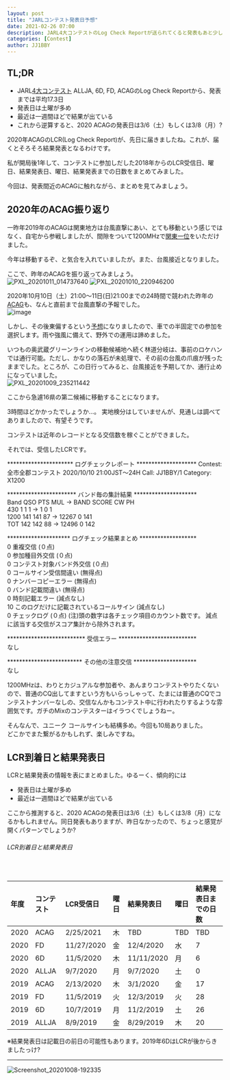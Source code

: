 ```yaml
---
layout: post
title: "JARLコンテスト発表日予想"
date: 2021-02-26 07:00
description: JARL4大コンテストのLog Check Reportが送られてくると発表もあと少し。これまでのLCR到着日と結果発表日をまとめてみました。
categories: [Contest]
author: JJ1BBY
---
```

## TL;DR
* JARL[4大コンテスト](https://www.jarl.org/Japanese/1_Tanoshimo/1-1_Contest/Contest.htm) ALLJA, 6D, FD, ACAGのLog Check Reportから、発表までは平均17.3日  
* 発表日は土曜が多め
* 最近は一週間ほどで結果が出ている
* これから逆算すると、2020 ACAGの発表日は3/6（土）もしくは3/8（月）?

2020年ACAGのLCR(Log Check Report)が、先日に届きましたね。これが、届くとそろそろ結果発表となるわけです。  

私が開局後1年して、コンテストに参加しだした2018年からのLCR受信日、曜日、結果発表日、曜日、結果発表までの日数をまとめてみました。  

今回は、発表間近のACAGに触れながら、まとめを見てみましょう。  


## 2020年のACAG振り返り
一昨年2019年のACAGは関東地方は台風直撃にあい、とても移動という感じではなく、自宅から参戦しましたが、間隙をついて1200MHzで[関東一位](http://contest.jarl.org/cntdb/?year=2019&callsign=&contest_code=ACAG&category_code=X1200)をいただけました。  

今年は移動するぞ、と気合を入れていましたが。また、台風接近となりました。  

ここで、昨年のACAGを振り返ってみましょう。  
![PXL_20201011_014737640](https://user-images.githubusercontent.com/79028771/109222957-51ef4a80-77fd-11eb-8ff2-57cc7e0e2f63.jpg)
![PXL_20201010_220946200](https://user-images.githubusercontent.com/79028771/109222956-5156b400-77fd-11eb-9e5a-f073348fdcea.jpg)

2020年10月10日（土）21:00～11日(日)21:00までの24時間で競われた昨年の[ACAG](https://www.jarl.org/Japanese/1_Tanoshimo/1-1_Contest/all_cg/ACAG-2020.pdf)も、なんと直前まで台風直撃の予報でした。  
![image](https://user-images.githubusercontent.com/79028771/109223741-55cf9c80-77fe-11eb-9176-a2d0273fbf8d.png)  

しかし、その後東偏するという[予想](http://agora.ex.nii.ac.jp/cgi-bin/dt/single2.pl?prefix=HMW820101003&id=202014&basin=wnp&lang=ja)になりましたので、車での半固定での参加を選択します。雨や強風に備えて、野外での運用は諦めました。  

いつもの奥武蔵グリーンラインの移動候補地へ続く林道分岐は、事前のロケハンでは通行可能。ただし、かなりの落石が未処理で、その前の台風の爪痕が残ったままでした。ところが、この日行ってみると、台風接近を予期してか、通行止めになっていました。  
![PXL_20201009_235211442](https://user-images.githubusercontent.com/79028771/109222954-50258700-77fd-11eb-92a8-bf8945ac384f.jpg)

ここから急遽16県の第二候補に移動することになります。  

3時間ほどかかったでしょうか...。 
実地検分はしていませんが、見通しは調べてありましたので、有望そうです。  

コンテストは近年のレコードとなる交信数を稼ぐことができました。 

それでは、受信したLCRです。  

<START-OF-REPORT>  
********************** ログチェックレポート ********************  
Contest:  全市全郡コンテスト 2020/10/10 21:00JST～24H  
Call:     JJ1BBY/1  
Category: X1200  
  
*********************** バンド毎の集計結果 *********************  
Band  QSO  PTS  MUL   -> BAND SCORE CW   PH  
430     1    1    1   ->       1     0    1  
1200  141  141   87   ->   12267     0  141  
TOT   142  142   88   ->   12496     0  142  
  
********************* ログチェック結果まとめ *******************  
    0 重複交信 (０点)  
    0 参加種目外交信 (０点)  
    0 コンテスト対象バンド外交信 (０点)  
    0 コールサイン受信間違い (無得点)  
    0 ナンバーコピーエラー (無得点)  
    0 バンド記載間違い (無得点)  
    0 時刻記載エラー (減点なし)  
   10 このログだけに記載されているコールサイン (減点なし)  
    0 チェックログ (０点)
 (注)頭の数字は各チェック項目のカウント数です。
     減点に該当する交信がスコア集計から除外されます。
  
************************** 受信エラー **************************  
なし  
  
************************* その他の注意交信 *********************  
なし  
  
1200MHzは、わりとカジュアルな参加者や、あんまりコンテストやりたくないので、普通のCQ出してますという方もいらっしゃって、たまには普通のCQでコンテストナンバーなしの、交信なんかもコンテスト中に行われたりするような雰囲気です。ガチのMixのコンテスターはイラつくでしょうねー。  

そんなんで、ユニーク コールサインも結構多め。今回も10局ありました。  
どこかでまた繋がるかもしれず、楽しみですね。  


## LCR到着日と結果発表日
LCRと結果発表の情報を表にまとめました。ゆるーく、傾向的には  
* 発表日は土曜が多め
* 最近は一週間ほどで結果が出ている  

ここから推測すると、2020 ACAGの発表日は3/6（土）もしくは3/8（月）になるかもしれません。同日発表もありますが、昨日なかったので、ちょっと感覚が開くパターンでしょうか?  

<h6 id="header-6">LCR到着日と結果発表日</h6>
<table>
  <thead>
    <tr>
      <th style="text-align: left">年度  </th>
      <th style="text-align: left">コンテスト</th>
      <th style="text-align: left">LCR受信日</th>
      <th style="text-align: left">曜日</th>
    　<th style="text-align: left">結果発表日</th>
      <th style="text-align: left">曜日</th>
      <th style="text-align: left">結果発表日までの日数</th>
    </tr>
  </thead>
  <tbody>
    <tr>
      <td style="text-align: left">2020</td>
      <td style="text-align: left">ACAG</td>
      <td style="text-align: left">2/25/2021</td>
      <td style="text-align: left">木</td>
      <td style="text-align: left">TBD</td>
      <td style="text-align: left">TBD</td>
      <td style="text-align: left">TBD</td>
    </tr>
    <tr>
      <td style="text-align: left">2020</td>
      <td style="text-align: left">FD</td>
      <td style="text-align: left">11/27/2020</td>
      <td style="text-align: left">金</td>
      <td style="text-align: left">12/4/2020</td>
      <td style="text-align: left">水</td>
      <td style="text-align: left">7</td>
    </tr>
    <tr>
      <td style="text-align: left">2020</td>
      <td style="text-align: left">6D</td>
      <td style="text-align: left">11/5/2020</td>
      <td style="text-align: left">木</td>
      <td style="text-align: left">11/11/2020</td>
      <td style="text-align: left">月</td>
      <td style="text-align: left">6</td>
    </tr>
    <tr>
      <td style="text-align: left">2020</td>
      <td style="text-align: left">ALLJA</td>
      <td style="text-align: left">9/7/2020</td>
      <td style="text-align: left">月</td>
      <td style="text-align: left">9/7/2020</td>
      <td style="text-align: left">土</td>
      <td style="text-align: left">0</td>
    </tr>
        <tr>
      <td style="text-align: left">2019</td>
      <td style="text-align: left">ACAG</td>
      <td style="text-align: left">2/13/2020</td>
      <td style="text-align: left">木</td>
      <td style="text-align: left">3/1/2020</td>
      <td style="text-align: left">金</td>
      <td style="text-align: left">17</td>
    </tr>
        <tr>
      <td style="text-align: left">2019</td>
      <td style="text-align: left">FD</td>
      <td style="text-align: left">11/5/2019</td>
      <td style="text-align: left">火</td>
      <td style="text-align: left">12/3/2019</td>
      <td style="text-align: left">火</td>
      <td style="text-align: left">28</td>
    </tr>
        <tr>
      <td style="text-align: left">2019</td>
      <td style="text-align: left">6D</td>
      <td style="text-align: left">10/7/2019</td>
      <td style="text-align: left">月</td>
      <td style="text-align: left">11/2/2019</td>
      <td style="text-align: left">土</td>
      <td style="text-align: left">26</td>
    </tr>
        <tr>
      <td style="text-align: left">2019</td>
      <td style="text-align: left">ALLJA</td>
      <td style="text-align: left">8/9/2019</td>
      <td style="text-align: left">金</td>
      <td style="text-align: left">8/29/2019</td>
      <td style="text-align: left">木</td>
      <td style="text-align: left">20</td> 
    </tr>
  </tbody>
</table>
※結果発表日は記載日の前日の可能性もあります。2019年6DはLCRが後からきましたっけ?

---

![Screenshot_20201008-192335](https://user-images.githubusercontent.com/79028771/109222962-53207780-77fd-11eb-8f63-bbef8876ee3b.png)

  
<script src="https://utteranc.es/client.js"
        repo="JJ1BBY/JJ1BBY.github.io"
        issue-term="pathname"
        theme="github-light"
        crossorigin="anonymous"
        async>
</script>


